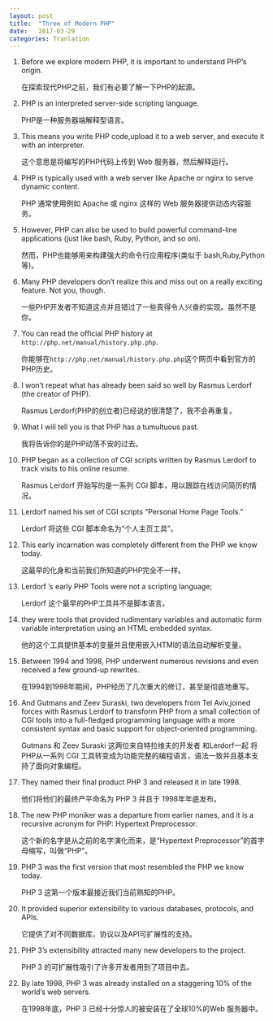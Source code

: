 ```yaml
---
layout: post
title:  "Three of Modern PHP"
date:   2017-03-29
categories: Tranlation
---
```

1. Before we explore modern PHP, it is important to understand PHP’s origin.

    在探索现代PHP之前，我们有必要了解一下PHP的起源。
    
2. PHP is an interpreted server-side scripting language.

    PHP是一种服务器端解释型语言。
    
3. This means you write PHP code,upload it to a web server, and execute it with an interpreter.

    这个意思是将编写的PHP代码上传到 Web 服务器，然后解释运行。

4. PHP is typically used
with a web server like Apache or nginx to serve dynamic content.

    PHP 通常使用例如 Apache 或 nginx 这样的 Web 服务器提供动态内容服务。
    
5. However, PHP can also be used to build powerful command-line applications (just like bash, Ruby,
Python, and so on).

    然而，PHP也能够用来构建强大的命令行应用程序(类似于 bash,Ruby,Python等)。
    
6. Many PHP developers don’t realize this and miss out on a really exciting feature. Not you, though.

    一些PHP开发者不知道这点并且错过了一些真得令人兴奋的实现。虽然不是你。
    
7. You can read the official PHP history at `http://php.net/manual/history.php.php`.

    你能够在`http://php.net/manual/history.php.php`这个网页中看到官方的PHP历史。
    
8. I won’t repeat what has already been said so well by Rasmus Lerdorf (the creator of PHP).

    Rasmus Lerdorf(PHP的创立者)已经说的很清楚了，我不会再重复。

9. What I will tell you is that PHP has a tumultuous past.

    我将告诉你的是PHP动荡不安的过去。
    
10. PHP began as a collection of CGI scripts written by Rasmus Lerdorf to track visits to his online resume.

    Rasmus Lerdorf 开始写的是一系列 CGI 脚本，用以跟踪在线访问简历的情况。
    
11. Lerdorf named his set of CGI scripts “Personal Home Page Tools.”

    Lerdorf 将这些 CGI 脚本命名为“个人主页工具”。
    
12. This early incarnation was completely different from the PHP we know today.

    这最早的化身和当前我们所知道的PHP完全不一样。
    
13. Lerdorf ’s early PHP Tools were not a scripting language;

    Lerdorf 这个最早的PHP工具并不是脚本语言。

14. they were tools that provided rudimentary variables and automatic form variable interpretation using an HTML embedded syntax.

    他的这个工具提供基本的变量并且使用嵌入HTMl的语法自动解析变量。

15. Between 1994 and 1998, PHP underwent numerous revisions and even received a few ground-up rewrites.

    在1994到1998年期间，PHP经历了几次重大的修订，甚至是彻底地重写。
    
16. And Gutmans and Zeev Suraski, two developers from Tel Aviv,joined forces with Rasmus Lerdorf to transform PHP from a small collection of CGI tools into a full-fledged programming language with a more consistent syntax and basic support for object-oriented programming.

    Gutmans 和 Zeev Suraski 这两位来自特拉维夫的开发者 和Lerdorf一起 将 PHP从一系列 CGI 工具转变成为功能完整的编程语言，语法一致并且基本支持了面向对象编程。
    
17. They named their final product PHP 3 and released it in late 1998.

    他们将他们的最终产平命名为 PHP 3 并且于 1998年年底发布。
    
18. The new PHP moniker was a departure from earlier names, and it is a recursive acronym for PHP: Hypertext Preprocessor.

    这个新的名字是从之前的名字演化而来，是“Hypertext Preprocessor”的首字母缩写，叫做“PHP”。
    
19. PHP 3 was the first version that most resembled the PHP we know today.

    PHP 3 这第一个版本最接近我们当前熟知的PHP。
    
20. It provided superior extensibility to various databases, protocols, and APIs.

    它提供了对不同数据库，协议以及API可扩展性的支持。

21. PHP 3’s extensibility attracted many new developers to the project.

    PHP 3 的可扩展性吸引了许多开发者用到了项目中去。
    
22. By late 1998, PHP 3 was already installed on a
staggering 10% of the world’s web servers.

    在1998年底，PHP 3 已经十分惊人的被安装在了全球10%的Web 服务器中。
